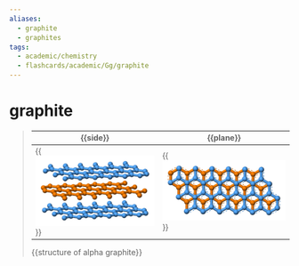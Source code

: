 ```yaml
---
aliases:
  - graphite
  - graphites
tags:
  - academic/chemistry
  - flashcards/academic/Gg/graphite
---
```


# graphite

> | {{side}} | {{plane}} |
> |-|-|
> | {{![side view of alpha graphite](../attachments/Graphite-layers-side-3D-balls.png)}} | {{![top view of alpha graphite](../attachments/Graphite-layers-top-3D-balls.png)}} |
>
> {{structure of alpha graphite}}
